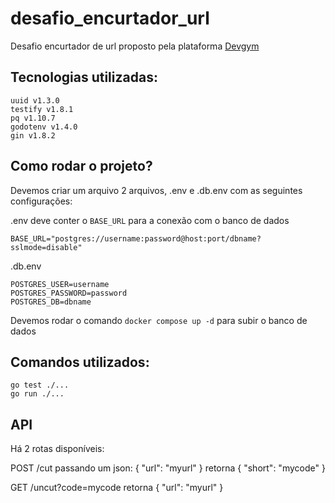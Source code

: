 # desafio_encurtador_url
Desafio encurtador de url proposto pela plataforma [Devgym](https://www.devgym.com.br/)

## Tecnologias utilizadas:
```
uuid v1.3.0
testify v1.8.1
pq v1.10.7
godotenv v1.4.0
gin v1.8.2
```

## Como rodar o projeto?
Devemos criar um arquivo 2 arquivos, .env e .db.env com as seguintes configurações:

.env deve conter o `BASE_URL` para a conexão com o banco de dados
```
BASE_URL="postgres://username:password@host:port/dbname?sslmode=disable"
```

.db.env
```
POSTGRES_USER=username
POSTGRES_PASSWORD=password
POSTGRES_DB=dbname
```
Devemos rodar o comando `docker compose up -d` para subir o banco de dados

## Comandos utilizados:
```
go test ./...
go run ./...
```

## API
Há 2 rotas disponíveis:

POST /cut passando um json: { "url": "myurl" } retorna { "short": "mycode" }

GET /uncut?code=mycode retorna { "url": "myurl" }
